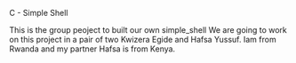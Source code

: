 C - Simple Shell

This is the group peoject to built our own simple_shell
We are going to work on this project in a pair of two Kwizera Egide and Hafsa Yussuf.
Iam from Rwanda and my partner Hafsa is from Kenya.


